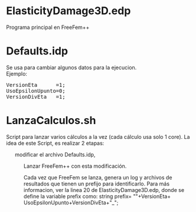 ElasticityDamage3D.edp
======================
Programa principal en FreeFem++

Defaults.idp 
============
Se usa para cambiar algunos datos para la ejecucion.<br>
Ejemplo:<br>
<pre>
VersionEta      =1;
UsoEpsilonUpunto=0;
VersionDivEta   =1;
</pre>

LanzaCalculos.sh
================
Script para lanzar varios cálculos a la vez (cada cálculo usa solo 1 core).
La idea de este Script, es realizar 2 etapas:<br>
<ul>	modificar el archivo Defaults.idp,
<ul>	Lanzar FreeFem++ con esta modificación.
	
Cada vez que FreeFem se lanza, genera un log y archivos de resultados 
que tienen un prefijo para identificarlo. Para más informacion, ver
la linea 20 de ElasticityDamage3D.edp, donde se define la variable prefix
como:
	string prefix=  ""+VersionEta+  UsoEpsilonUpunto+VersionDivEta+"_";